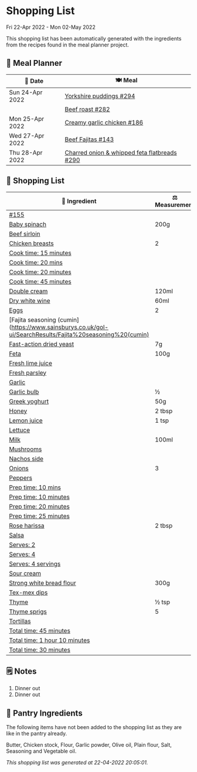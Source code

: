 # Shopping List

Fri 22-Apr 2022 - Mon 02-May 2022

This shopping list has been automatically generated with the ingredients from the recipes found in the meal planner project.

## 📅 Meal Planner

|📅 Date| 🍽️ Meal|
|----|----|
|Sun 24-Apr 2022|[Yorkshire puddings #294](https://github.com/jcallaghan/The-Cookbook/issues/294)|
||[Beef roast #282](https://github.com/jcallaghan/The-Cookbook/issues/282)|
|Mon 25-Apr 2022|[Creamy garlic chicken #186](https://github.com/jcallaghan/The-Cookbook/issues/186)|
|Wed 27-Apr 2022|[Beef Fajitas #143](https://github.com/jcallaghan/The-Cookbook/issues/143)|
|Thu 28-Apr 2022|[Charred onion & whipped feta flatbreads #290](https://github.com/jcallaghan/The-Cookbook/issues/290)|

## 🛒 Shopping List

| 🍌 Ingredient| ⚖️ Measurement|
|----------|-----------|
|[#155](https://www.sainsburys.co.uk/gol-ui/SearchResults/#155)||
|[Baby spinach](https://www.sainsburys.co.uk/gol-ui/SearchResults/Baby%20spinach)|200g|
|[Beef sirloin](https://www.sainsburys.co.uk/gol-ui/SearchResults/Beef%20sirloin)||
|[Chicken breasts](https://www.sainsburys.co.uk/gol-ui/SearchResults/Chicken%20breasts)|2|
|[Cook time: 15 minutes](https://www.sainsburys.co.uk/gol-ui/SearchResults/Cook%20time:%2015%20minutes)||
|[Cook time: 20 mins](https://www.sainsburys.co.uk/gol-ui/SearchResults/Cook%20time:%2020%20mins)||
|[Cook time: 20 minutes](https://www.sainsburys.co.uk/gol-ui/SearchResults/Cook%20time:%2020%20minutes)||
|[Cook time: 45 minutes](https://www.sainsburys.co.uk/gol-ui/SearchResults/Cook%20time:%2045%20minutes)||
|[Double cream](https://www.sainsburys.co.uk/gol-ui/SearchResults/Double%20cream)|120ml|
|[Dry white wine](https://www.sainsburys.co.uk/gol-ui/SearchResults/Dry%20white%20wine)|60ml|
|[Eggs](https://www.sainsburys.co.uk/gol-ui/SearchResults/Eggs)|2|
|[Fajita seasoning (cumin](https://www.sainsburys.co.uk/gol-ui/SearchResults/Fajita%20seasoning%20(cumin)||
|[Fast-action dried yeast](https://www.sainsburys.co.uk/gol-ui/SearchResults/Fast-action%20dried%20yeast)|7g|
|[Feta](https://www.sainsburys.co.uk/gol-ui/SearchResults/Feta)|100g|
|[Fresh lime juice](https://www.sainsburys.co.uk/gol-ui/SearchResults/Fresh%20lime%20juice)||
|[Fresh parsley](https://www.sainsburys.co.uk/gol-ui/SearchResults/Fresh%20parsley)||
|[Garlic](https://www.sainsburys.co.uk/gol-ui/SearchResults/Garlic)||
|[Garlic bulb](https://www.sainsburys.co.uk/gol-ui/SearchResults/Garlic%20bulb)|½|
|[Greek yoghurt](https://www.sainsburys.co.uk/gol-ui/SearchResults/Greek%20yoghurt)|50g|
|[Honey](https://www.sainsburys.co.uk/gol-ui/SearchResults/Honey)|2 tbsp|
|[Lemon juice](https://www.sainsburys.co.uk/gol-ui/SearchResults/Lemon%20juice)|1 tsp|
|[Lettuce](https://www.sainsburys.co.uk/gol-ui/SearchResults/Lettuce)||
|[Milk](https://www.sainsburys.co.uk/gol-ui/SearchResults/Milk)|100ml|
|[Mushrooms](https://www.sainsburys.co.uk/gol-ui/SearchResults/Mushrooms)||
|[Nachos side](https://www.sainsburys.co.uk/gol-ui/SearchResults/Nachos%20side)||
|[Onions](https://www.sainsburys.co.uk/gol-ui/SearchResults/Onions)|3|
|[Peppers](https://www.sainsburys.co.uk/gol-ui/SearchResults/Peppers)||
|[Prep time: 10 mins](https://www.sainsburys.co.uk/gol-ui/SearchResults/Prep%20time:%2010%20mins)||
|[Prep time: 10 minutes](https://www.sainsburys.co.uk/gol-ui/SearchResults/Prep%20time:%2010%20minutes)||
|[Prep time: 20 minutes](https://www.sainsburys.co.uk/gol-ui/SearchResults/Prep%20time:%2020%20minutes)||
|[Prep time: 25 minutes](https://www.sainsburys.co.uk/gol-ui/SearchResults/Prep%20time:%2025%20minutes)||
|[Rose harissa](https://www.sainsburys.co.uk/gol-ui/SearchResults/Rose%20harissa)|2 tbsp|
|[Salsa](https://www.sainsburys.co.uk/gol-ui/SearchResults/Salsa)||
|[Serves: 2](https://www.sainsburys.co.uk/gol-ui/SearchResults/Serves:%202)||
|[Serves: 4](https://www.sainsburys.co.uk/gol-ui/SearchResults/Serves:%204)||
|[Serves: 4 servings](https://www.sainsburys.co.uk/gol-ui/SearchResults/Serves:%204%20servings)||
|[Sour cream](https://www.sainsburys.co.uk/gol-ui/SearchResults/Sour%20cream)||
|[Strong white bread flour](https://www.sainsburys.co.uk/gol-ui/SearchResults/Strong%20white%20bread%20flour)|300g|
|[Tex-mex dips](https://www.sainsburys.co.uk/gol-ui/SearchResults/Tex-mex%20dips)||
|[Thyme](https://www.sainsburys.co.uk/gol-ui/SearchResults/Thyme)|½ tsp|
|[Thyme sprigs](https://www.sainsburys.co.uk/gol-ui/SearchResults/Thyme%20sprigs)|5|
|[Tortillas](https://www.sainsburys.co.uk/gol-ui/SearchResults/Tortillas)||
|[Total time:  45 minutes](https://www.sainsburys.co.uk/gol-ui/SearchResults/Total%20time:%20%2045%20minutes)||
|[Total time: 1 hour 10 minutes](https://www.sainsburys.co.uk/gol-ui/SearchResults/Total%20time:%201%20hour%2010%20minutes)||
|[Total time: 30 minutes](https://www.sainsburys.co.uk/gol-ui/SearchResults/Total%20time:%2030%20minutes)||

## 🗒️ Notes

1. Dinner out
1. Dinner out

## 🏪 Pantry Ingredients

The following items have not been added to the shopping list as they are like in the pantry already.

Butter, Chicken stock, Flour, Garlic powder, Olive oil, Plain flour, Salt, Seasoning and Vegetable oil.


_This shopping list was generated at 22-04-2022 20:05:01._